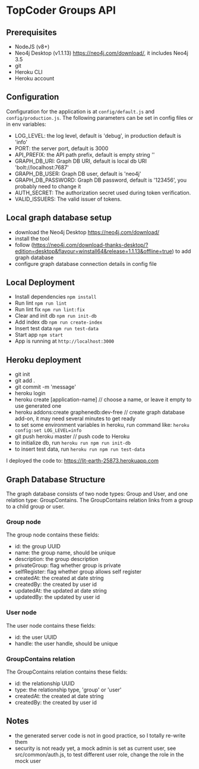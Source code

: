 # TopCoder Groups API

## Prerequisites

- NodeJS (v8+)
- Neo4j Desktop (v1.1.13) https://neo4j.com/download/, it includes Neo4j 3.5
- git
- Heroku CLI
- Heroku account


## Configuration

Configuration for the application is at `config/default.js` and `config/production.js`.
The following parameters can be set in config files or in env variables:

- LOG_LEVEL: the log level, default is 'debug', in production default is 'info'
- PORT: the server port, default is 3000
- API_PREFIX: the API path prefix, default is empty string ''
- GRAPH_DB_URI: Graph DB URI, default is local db URI 'bolt://localhost:7687'
- GRAPH_DB_USER: Graph DB user, default is 'neo4j'
- GRAPH_DB_PASSWORD: Graph DB password, default is '123456', you probably need to change it
- AUTH_SECRET: The authorization secret used during token verification.
- VALID_ISSUERS: The valid issuer of tokens.


## Local graph database setup

- download the Neo4j Desktop https://neo4j.com/download/
- install the tool
- follow (https://neo4j.com/download-thanks-desktop/?edition=desktop&flavour=winstall64&release=1.1.13&offline=true) to add graph database
- configure graph database connection details in config file


## Local Deployment

- Install dependencies `npm install`
- Run lint `npm run lint`
- Run lint fix `npm run lint:fix`
- Clear and init db `npm run init-db`
- Add index db `npm run create-index`
- Insert test data `npm run test-data`
- Start app `npm start`
- App is running at `http://localhost:3000`


## Heroku deployment
- git init
- git add .
- git commit -m 'message'
- heroku login
- heroku create [application-name] // choose a name, or leave it empty to use generated one
- heroku addons:create graphenedb:dev-free // create graph database add-on, it may need several minutes to get ready
- to set some environment variables in heroku, run command like:
  `heroku config:set LOG_LEVEL=info`
- git push heroku master // push code to Heroku
- to initialize db, run `heroku run npm run init-db`
- to insert test data, run `heroku run npm run test-data`


I deployed the code to:
https://lit-earth-25873.herokuapp.com


## Graph Database Structure

The graph database consists of two node types: Group and User, and one relation type: GroupContains.
The GroupContains relation links from a group to a child group or user.

### Group node

The group node contains these fields:

- id: the group UUID
- name: the group name, should be unique
- description: the group description
- privateGroup: flag whether group is private
- selfRegister: flag whether group allows self register
- createdAt: the created at date string
- createdBy: the created by user id
- updatedAt: the updated at date string
- updatedBy: the updated by user id


### User node

The user node contains these fields:

- id: the user UUID
- handle: the user handle, should be unique


### GroupContains relation

The GroupContains relation contains these fields:

- id: the relationship UUID
- type: the relationship type, 'group' or 'user'
- createdAt: the created at date string
- createdBy: the created by user id


## Notes

- the generated server code is not in good practice, so I totally re-write them
- security is not ready yet, a mock admin is set as current user, see src/common/auth.js,
  to test different user role, change the role in the mock user

